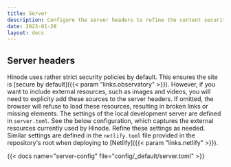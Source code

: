```yaml
---
title: Server
description: Configure the server headers to refine the content security policy.
date: 2023-01-28
layout: docs
---
```


<!-- TODO: expand -->

## Server headers

Hinode uses rather strict security policies by default. This ensures the site is [secure by default]({{< param "links.observatory" >}}). However, if you want to include external resources, such as images and videos, you will need to explicity add these sources to the server headers. If omitted, the browser will refuse to load these resources, resulting in broken links or missing elements. The settings of the local development server are defined in `server.toml`. See the below configuration, which captures the external resources currently used by Hinode. Refine these settings as needed. Similar settings are defined in the `netlify.toml` file provided in the repository's root when deploying to [Netlify]({{< param "links.netlify" >}}).

{{< docs name="server-config" file="config/_default/server.toml" >}}
